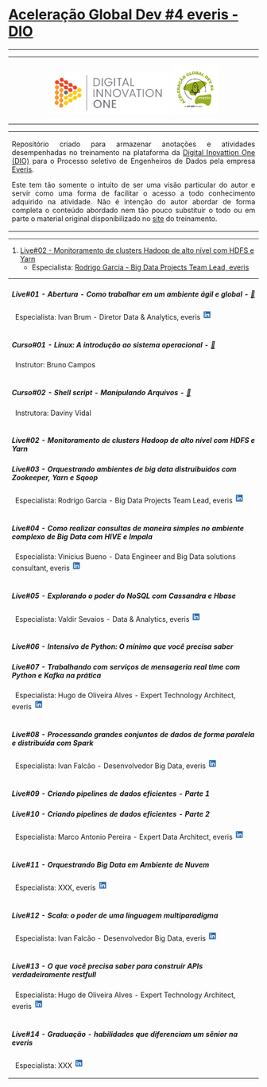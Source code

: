 # **<u>Aceleração Global Dev #4 everis - DIO</u>**

------
<table style="width: 100%">
  <tr>
    <td>
      <p align="center">
        <img src="./img/logo_dio.png" alt="logo_dio" width="50%" />
        <img src="/img/logo_aceleracao_everis.png" alt="logo_aceleracao_everis" width="20%" />
      </p>
    </td>
  </tr>
</table>

<table style="width: 100%">
  <tr>
    <td>
      <p align="justify">
        Repositório criado para armazenar anotações e atividades desempenhadas no treinamento na plataforma da <a href="https://digitalinnovation.one/" target="_blank">Digital Inovattion One (DIO)</a> para o Processo seletivo de Engenheiros de Dados pela empresa <a href="https://www.everis.com/brazil" target="_blank">Everis</a>.
      </p>
      <p align="justify">
        Este tem tão somente o intuito de ser uma visão particular do autor e servir como uma forma de facilitar o acesso a todo conhecimento adquirido na atividade. Não é intenção do autor abordar de forma completa o conteúdo abordado nem tão pouco substituir o todo ou em parte o material original disponibilizado no <a href="https://web.digitalinnovation.one/acceleration/aceleracao-global-dev-4-everis?tab=path" target="_blank">site</a> do treinamento.
      </p>
    </td>
  </tr>
</table>

------

1. [Live#02 - Monitoramento de clusters Hadoop de alto nível com HDFS e Yarn](./live_02)
	- Especialista: [Rodrigo Garcia - Big Data Projects Team Lead, everis](https://www.linkedin.com/in/rodsantosg/)

<table style="width: 100%">
  <tr>
    <td>
      <p>
        <h5 id="live1">Live#01 - Abertura - Como trabalhar em um ambiente ágil e global - <a href="#live1" target="_blank" title="Sem anotações ou atividades">🚫</a></h5>
        <p>
          &ensp;Especialista: Ivan Brum - Diretor Data & Analytics, everis <a href="https://www.linkedin.com/in/ivan-brum-960358/" title="Perfil no LikedIn" target="_blank">
          <img src="/img/logo_likedin.jpg"  alt="logo_likedin" width="20" height="20" /></a>
        </p> 
      </p>
    </td>
  </tr>

  <tr>
      <td>
        <p>
          <h5>Curso#01 - Linux: A introdução ao sistema operacional - 
            <a href="https://google.com" target="_blank" title="Anotações e/ou atividades">📝</a></h5>
          <p>
            &ensp;Instrutor: Bruno Campos
          </p>
        </p>
      </td>
    </tr>
  </tr>

  <tr>
      <td>
        <p>
          <h5>Curso#02 - Shell script - Manipulando Arquivos - <a href="https://google.com" target="_blank" title="Anotações e/ou atividades">📝</a></h5>
          <p>
            &ensp;Instrutora: Daviny Vidal
          </p>
        </p>
      </td>
    </tr>

  <tr>
    <td>
      <p>
        <h5>Live#02 - Monitoramento de clusters Hadoop de alto nível com HDFS e Yarn</h5>
        <h5>Live#03 - Orquestrando ambientes de big data distruibuidos com Zookeeper, Yarn e Sqoop</h5>
        <p>
          &ensp;Especialista: Rodrigo Garcia - Big Data Projects Team Lead, everis <a href="https://www.linkedin.com/in/rodsantosg/" target="_blank">
          <img src="/img/logo_likedin.jpg"  alt="logo_likedin" width="20" height="20" /></a>
        </p>
      </p>
    </td>
  </tr>

  <tr>
    <td>
      <p>
        <h5>Live#04 - Como realizar consultas de maneira simples no ambiente complexo de Big Data com HIVE e Impala</h5>
        <p>
          &ensp;Especialista: Vinicius Bueno - Data Engineer and Big Data solutions consultant, everis <a href="https://www.linkedin.com/in/vinicius-m-bueno-br/" target="_blank">
          <img src="/img/logo_likedin.jpg"  alt="logo_likedin" width="20" height="20" /></a>
        </p>
      </p>
    </td>
  </tr>
  
  <tr>
    <td>
      <p>
        <h5>Live#05 - Explorando o poder do NoSQL com Cassandra e Hbase</h5>
        <p>
          &ensp;Especialista: Valdir Sevaios - Data & Analytics, everis <a href="https://www.linkedin.com/in/valdir-novo-sevaios-junior-8190a096/" target="_blank">
          <img src="/img/logo_likedin.jpg"  alt="logo_likedin" width="20" height="20" /></a>
        </p>
      </p>
    </td>
  </tr>
  
  <tr>
    <td>
      <p>
        <h5>Live#06 - Intensivo de Python: O mínimo que você precisa saber</h5>
        <h5>Live#07 - Trabalhando com serviços de mensageria real time com Python e Kafka na prática</h5>
        <p>
          &ensp;Especialista: Hugo de Oliveira Alves - Expert Technology Architect, everis <a href="https://www.linkedin.com/in/huguinho/" target="_blank">
          <img src="/img/logo_likedin.jpg"  alt="logo_likedin" width="20" height="20" /></a>
        </p>
      </p>
    </td>
  </tr>

  <tr>
    <td>
      <p>
        <h5>Live#08 - Processando grandes conjuntos de dados de forma paralela e distribuída com Spark</h5>
        <p>
          &ensp;Especialista: Ivan Falcão - Desenvolvedor Big Data, everis <a href="https://www.linkedin.com/in/ivanpfalcao/" target="_blank">
          <img src="/img/logo_likedin.jpg"  alt="logo_likedin" width="20" height="20" /></a>
        </p>
      </p>
    </td>
  </tr>
  
  <tr>
    <td>
      <p>
        <h5>Live#09 - Criando pipelines de dados eficientes - Parte 1</h5>
        <h5>Live#10 - Criando pipelines de dados eficientes - Parte 2</h5>
        <p>
          &ensp;Especialista: Marco Antonio Pereira - Expert Data Architect, everis <a href="https://www.linkedin.com/in/marcoap/" target="_blank">
          <img src="/img/logo_likedin.jpg"  alt="logo_likedin" width="20" height="20" /></a>
        </p>
      </p>
    </td>
  </tr>
  
  <tr>
    <td>
      <p>
        <h5>Live#11 - Orquestrando Big Data em Ambiente de Nuvem</h5>
        <p>
          &ensp;Especialista: XXX, everis <a href="" target="_blank">
          <img src="/img/logo_likedin.jpg"  alt="logo_likedin" width="20" height="20" /></a>
        </p>
      </p>
    </td>
  </tr>
  
   <tr>
    <td>
      <p>
        <h5>Live#12 - Scala: o poder de uma linguagem multiparadigma</h5>
        <p>
          &ensp;Especialista: Ivan Falcão - Desenvolvedor Big Data, everis <a href="https://www.linkedin.com/in/ivanpfalcao/" target="_blank">
          <img src="/img/logo_likedin.jpg"  alt="logo_likedin" width="20" height="20" /></a>
        </p>
      </p>
    </td>
  </tr>
  
  <tr>
    <td>
      <p>
        <h5>Live#13 - O que você precisa saber para construir APIs verdadeiramente restfull</h5>
        <p>
          &ensp;Especialista: Hugo de Oliveira Alves - Expert Technology Architect, everis <a href="https://www.linkedin.com/in/huguinho/" target="_blank">
          <img src="/img/logo_likedin.jpg"  alt="logo_likedin" width="20" height="20" /></a>
        </p>
      </p>
    </td>
  </tr>
  
  <tr>
    <td>
      <p>
        <h5>Live#14 - Graduação - habilidades que diferenciam um sênior na everis</h5>
        <p>
          &ensp;Especialista: XXX <a href="" target="_blank">
          <img src="/img/logo_likedin.jpg"  alt="logo_likedin" width="20" height="20" /></a>
        </p>
      </p>
    </td>
  </tr>
</table>
